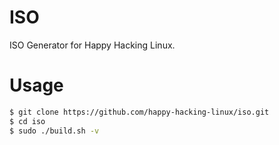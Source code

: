 # ISO

ISO Generator for Happy Hacking Linux.

# Usage

```bash
$ git clone https://github.com/happy-hacking-linux/iso.git
$ cd iso
$ sudo ./build.sh -v 
```
